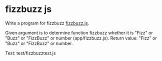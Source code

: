 # fizzbuzz js

Write a program for fizzbuzz [fizzbuzz.js](app/fizzbuzz.js).

Given argument is to determine function fizzbuzz whether it is "Fizz" or "Buzz" or "FizzBuzz" or number (app/fizzbuzz.js).
Return value: "Fizz" or "Buzz" or "FizzBuzz" or number.

Test: test/fizzbuzztest.js